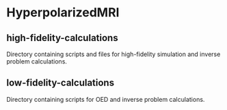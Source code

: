 # HyperpolarizedMRI

## high-fidelity-calculations
Directory containing scripts and files for high-fidelity simulation and inverse problem calculations.

## low-fidelity-calculations
Directory containing scripts for OED and inverse problem calculations.
